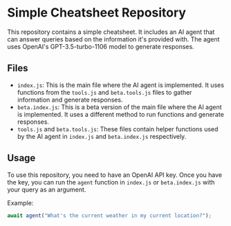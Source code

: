 # Simple Cheatsheet Repository

This repository contains a simple cheatsheet. It includes an AI agent that can answer queries based on the information it's provided with. The agent uses OpenAI's GPT-3.5-turbo-1106 model to generate responses.

## Files

- `index.js`: This is the main file where the AI agent is implemented. It uses functions from the `tools.js` and `beta.tools.js` files to gather information and generate responses.
- `beta.index.js`: This is a beta version of the main file where the AI agent is implemented. It uses a different method to run functions and generate responses.
- `tools.js` and `beta.tools.js`: These files contain helper functions used by the AI agent in `index.js` and `beta.index.js` respectively.

## Usage

To use this repository, you need to have an OpenAI API key. Once you have the key, you can run the `agent` function in `index.js` or `beta.index.js` with your query as an argument.

Example:

```js
await agent("What's the current weather in my current location?");
```

